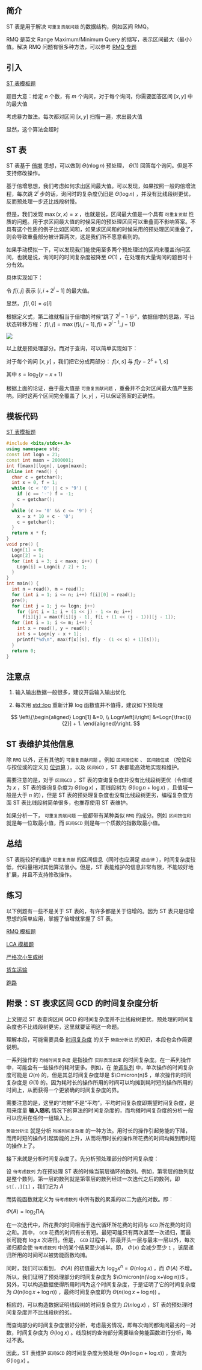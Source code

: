 ## 简介

ST 表是用于解决 `可重复贡献问题` 的数据结构，例如区间 RMQ。

RMQ 是英文 Range Maximum/Minimum Query 的缩写，表示区间最大（最小）值。解决 RMQ 问题有很多种方法，可以参考 [RMQ 专题](../topic/rmq.md) 

## 引入

 [ST 表模板题](https://www.luogu.org/problemnew/show/P3865) 

题目大意：给定 $n$ 个数，有 $m$ 个询问，对于每个询问，你需要回答区间 $[x,y]$ 中的最大值

考虑暴力做法。每次都对区间 $[x,y]$ 扫描一遍，求出最大值

显然，这个算法会超时

## ST 表

ST 表基于 [倍增](https://oi-wiki.org/basic/binary-acc/) 思想，可以做到 $\Theta(n\log n)$ 预处理， $\Theta(1)$ 回答每个询问。但是不支持修改操作。

基于倍增思想，我们考虑如何求出区间最大值。可以发现，如果按照一般的倍增流程，每次跳 $2^i$ 步的话，询问时的复杂度仍旧是 $\Theta(\log n)$ ，并没有比线段树更优，反而预处理一步还比线段树慢。

但是，我们发现 $\max(x,x)=x$ ，也就是说，区间最大值是一个具有 `可重复贡献` 性质的问题。用于求区间最大值的时候采用的预处理区间可以重叠而不影响答案。不具有这个性质的例子比如区间和，如果求区间和的时候采用的预处理区间重叠了，则会导致重叠部分被计算两次，这是我们所不愿意看到的。

如果手动模拟一下，可以发现我们能使用至多两个预处理过的区间来覆盖询问区间，也就是说，询问时的时间复杂度被降至 $\Theta(1)$ ，在处理有大量询问的题目时十分有效。

具体实现如下：

令 $f[i,j]$ 表示 $[i,i+2^j-1]$ 的最大值。

显然， $f[i,0]=a[i]$ 

根据定义式，第二维就相当于倍增的时候“跳了 $2^j-1$ 步”，依据倍增的思路，写出状态转移方程： $f[i,j]=\max(f[i,j-1],f[i+2^{j-1},j-1])$ 

![](./images/st1.png)

以上就是预处理部分。而对于查询，可以简单实现如下：

对于每个询问 $[x,y]$ ，我们把它分成两部分： $f[x,s]$ 与 $f[y-2^s+1,s]$ 

其中 $s=\log_2{(y-x+1)}$ 

根据上面的论证，由于最大值是 `可重复贡献问题` ，重叠并不会对区间最大值产生影响。同时这两个区间完全覆盖了 $[x,y]$ ，可以保证答案的正确性。

## 模板代码

 [ST 表模板题](https://www.luogu.org/problemnew/show/P3865) 

```cpp
#include <bits/stdc++.h>
using namespace std;
const int logn = 21;
const int maxn = 2000001;
int f[maxn][logn], Logn[maxn];
inline int read() {
  char c = getchar();
  int x = 0, f = 1;
  while (c < '0' || c > '9') {
    if (c == '-') f = -1;
    c = getchar();
  }
  while (c >= '0' && c <= '9') {
    x = x * 10 + c - '0';
    c = getchar();
  }
  return x * f;
}
void pre() {
  Logn[1] = 0;
  Logn[2] = 1;
  for (int i = 3; i < maxn; i++) {
    Logn[i] = Logn[i / 2] + 1;
  }
}
int main() {
  int n = read(), m = read();
  for (int i = 1; i <= n; i++) f[i][0] = read();
  pre();
  for (int j = 1; j <= logn; j++)
    for (int i = 1; i + (1 << j) - 1 <= n; i++)
      f[i][j] = max(f[i][j - 1], f[i + (1 << (j - 1))][j - 1]);
  for (int i = 1; i <= m; i++) {
    int x = read(), y = read();
    int s = Logn[y - x + 1];
    printf("%d\n", max(f[x][s], f[y - (1 << s) + 1][s]));
  }
  return 0;
}
```

## 注意点

1.  输入输出数据一般很多，建议开启输入输出优化

2.  每次用 [std::log](https://en.cppreference.com/w/cpp/numeric/math/log) 重新计算 log 函数值并不值得，建议如下预处理

$$
\left\{\begin{aligned}
Logn[1] &=0, \\
Logn\left[i\right] &=Logn[\frac{i}{2}] + 1.
\end{aligned}\right.
$$

## ST 表维护其他信息

除 `RMQ` 以外，还有其他的 `可重复贡献问题` 。例如 `区间按位和` 、 `区间按位或` （按位和与按位或的定义见 [位运算](https://oi-wiki.org/math/bit/) ），以及 `区间GCD` ，ST 表都能高效地实现和维护。

需要注意的是，对于 `区间GCD` ，ST 表的查询复杂度并没有比线段树更优（令值域为 $x$ ，ST 表的查询复杂度为 $\Theta(\log x)$ ，而线段树为 $\Theta(\log n+\log x)$ ，且值域一般是大于 $n$ 的），但是 ST 表的预处理复杂度也没有比线段树更劣，编程复杂度方面 ST 表比线段树简单很多，也推荐使用 ST 表维护。

如果分析一下， `可重复贡献问题` 一般都带有某种类似 `RMQ` 的成分。例如 `区间按位和` 就是每一位取最小值，而 `区间GCD` 则是每一个质数的指数取最小值。

## 总结

ST 表能较好的维护 `可重复贡献` 的区间信息（同时也应满足 `结合律` ），时间复杂度较低，代码量相对其他算法很小。但是，ST 表能维护的信息非常有限，不能较好地扩展，并且不支持修改操作。

## 练习

以下例题有一些不是关于 ST 表的，有许多都是关于倍增的。因为 ST 表只是倍增思想的简单应用，掌握了倍增就掌握了 ST 表。

 [RMQ 模板题](https://www.luogu.org/problemnew/show/P3865) 

 [LCA 模板题](https://www.luogu.org/problemnew/show/P3379) 

 [严格次小生成树](https://www.luogu.org/problemnew/show/P4180) 

 [货车运输](https://loj.ac/problem/2610) 

 [跑路](https://www.luogu.org/problemnew/show/P1613) 

## 附录：ST 表求区间 GCD 的时间复杂度分析

上文提过 ST 表查询区间 GCD 的时间复杂度并不比线段树更优，预处理的时间复杂度也不比线段树更劣，这里就要证明这一命题。

理解本段，可能需要具备 [时间复杂度](https://oi-wiki.org/misc/complexity/) 的关于 `势能分析法` 的知识，本段也会作简要说明。

一系列操作的 `均摊时间复杂度` 是指操作 `实际表现出来` 的时间复杂度。在一系列操作中，可能会有一些操作的耗时更多。例如，在 [单调队列](https://oi-wiki.org/ds/monotonous-queue/) 中，单次操作的时间复杂度可能是 $\Omega(n)$ 的，但是其总时间复杂度却是 $\Omicron(n)$ ，单次操作的时间复杂度是 $\Theta(1)$ 的。因为耗时长的操作所用的时间可以均摊到耗时短的操作所用的时间上，从而获得一个更紧确的时间复杂度的界。

需要注意的是，这里的“均摊”不是“平均”。平均时间复杂度即期望时间复杂度，是用来度量 **输入随机** 情况下的算法的时间复杂度的，而均摊时间复杂度的分析一般可以应用在任何一组输入上。

 `势能分析法` 就是分析 `均摊时间复杂度` 的一种方法。用时长的操作引起势能的下降，而用时短的操作引起势能的上升，从而将用时长的操作所花费的时间均摊到用时短的操作上了。

接下来就是分析时间复杂度了。先分析预处理部分的时间复杂度：

设 `待考虑数列` 为在预处理 ST 表的时候当前层循环的数列。例如，第零层的数列就是整个数列，第一层的数列就是第零层的数列经过一次迭代之后的数列，即 `st[..][1]` ，我们记为 $A$ 

而势能函数就定义为 `待考虑数列` 中所有数的累乘的以二为底的对数。即：

 $\Phi(A)=\log_2 \prod\limits A_i$ 

在一次迭代中，所花费的时间相当于迭代循环所花费的时间与 `GCD` 所花费的时间之和。其中， `GCD` 花费的时间有长有短。最短可能只有两次甚至一次递归，而最长可能有 $\log x$ 次递归。但是， `GCD` 过程中，除最开头一层与最末一层以外，每次递归都会使 `待考虑数列` 中的某个结果至少减半。即， $\Phi(x)$ 会减少至少 `1` ，该层递归所用的时间可以被势能函数均摊。

同时，我们可以看到， $\Phi(A)$ 的初值最大为 $\log_2 x^n=\Theta(n\log x)$ ，而 $\Phi(A)$ 不增。所以，我们证明了预处理部分的时间复杂度为 $\Omicron(n(\log x+\log n))$ 。另外，可以构造数据使得所用时间为这个时间复杂度，于是证明了它的时间复杂度为 $\Omega(n(\log x+\log n))$ ，最终时间复杂度即为 $\Theta(n(\log x+\log n))$ 。

相应的，可以构造数据证明线段树的时间复杂度为 $\Omega(n\log x)$ ，ST 表的预处理时间复杂度并不比线段树的劣。

而查询部分的时间复杂度很好分析，考虑最劣情况，即每次询问都询问最劣的一对数，时间复杂度为 $\Theta(\log x)$ 。线段树的查询部分需要结合势能函数进行分析，略过不表。

因此，ST 表维护 `区间GCD` 的时间复杂度为预处理 $\Theta(n(\log n+\log x))$ ，查询为 $\Theta(\log x)$ 。
